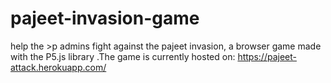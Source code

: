 # pajeet-invasion-game
help the >p admins fight against the pajeet invasion, a browser game made with the P5.js library
.The game is currently hosted on:
https://pajeet-attack.herokuapp.com/
